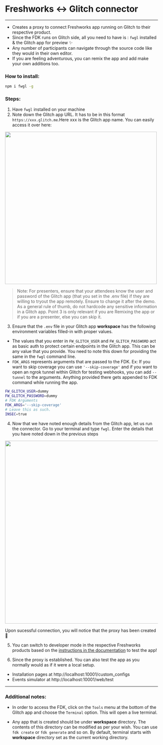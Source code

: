 # Freshworks ↔️ Glitch connector
---
- Creates a proxy to connect Freshworks app running on Glitch to their respective product. 
- Since the FDK runs on Glitch side, all you need to have is : `fwgl` installed & the Glitch app for preview ✨
- Any number of participants can navigate through the source code like they would in their own editor. 
- If you are feeling adventurous, you can remix the app and add make your own additions too. 

### How to install:

```sh
npm i fwgl -g
```

### Steps:

1. Have `fwgl` installed on your machine
2. Note down the Glitch app URL. It has to be in this format `https://xxx.glitch.me`.Here xxx is the Glitch app name. You can easily access it over here:

<img src='https://i.imgur.com/I9QXNxD.png' width='500'/>

> Note: For presenters, ensure that your attendees know the user and password of the Glitch app (that you set in the .env file) if they are willing to tryout the app remotely. Ensure to change it after the demo. As a general rule of thumb, do not hardcode any sensitive information in a Glitch app. Point 3 is only relevant if you are Remixing the app or if you are a presenter, else you can skip it.
 
3. Ensure that the `.env` file in your Glitch app **workspace**  has the following environment variables filled-in with proper values. 
 - The values that you enter in `FW_GLITCH_USER` and `FW_GLITCH_PASSWORD` act as basic auth to protect certain endpoints in the Glitch app. This can be any value that you provide. You need to note this down for providing the same in the `fwgl` command line.  
 - `FDK_ARGS` represents arguments that are passed to the FDK. Ex: If you want to skip coverage you can use `'--skip-coverage'` and if you want to open an ngrok tunnel within Glitch for testing webhooks, you can add `--tunnel` to the arguments. Anything provided there gets appended to FDK command while running the app.
 

 ```sh
FW_GLITCH_USER=dummy
FW_GLITCH_PASSWORD=dummy
# FDK Arguments
FDK_ARGS='--skip-coverage'
# Leave this as such.
INSEC=true 
```

4. Now that we have noted enough details from the Glitch app, let us run the connector. Go to your terminal and type `fwgl`. Enter the details that you have noted down in the previous steps

 <img src='https://i.imgur.com/5iBMjmP.png' width='600' />

 Upon sucessful connection, you will notice that the proxy has been created 🎉

5. You can switch to developer mode in the respective Freshworks products based on the [instructions in the documentation](https://developers.freshdesk.com/v2/docs/quick-start/#test_your_app) to test the app!

6. Since the proxy is established. You can also test the app as you normally would as if it were a local setup.
 - Installation pages at http://localhost:10001/custom_configs
 - Events simulator at http://localhost:10001/web/test
 ---
### Additional notes:

- In order to access the FDK, click on the `Tools` menu at the bottom of the Glitch app and choose the `Terminal` option. This will open a live terminal. 

- Any app that is created should be under **workspace** directory. The contents of this directory can be modified as per your wish. You can use `fdk create` or `fdk generate` and so on. By default, terminal starts with **workspace** directory set as the current working directory.
 
 
